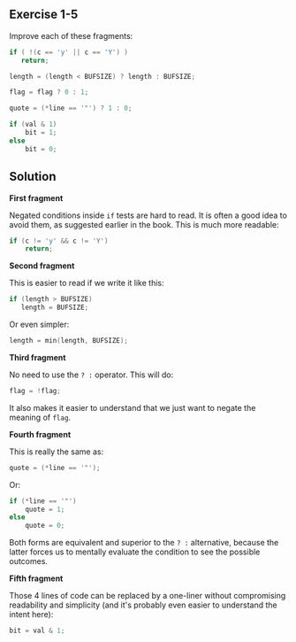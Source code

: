 ## Exercise 1-5

Improve each of these fragments:

```c
if ( !(c == 'y' || c == 'Y') )
   return;
```

```c
length = (length < BUFSIZE) ? length : BUFSIZE;
```

```c
flag = flag ? 0 : 1;
```

```c
quote = (*line == '"') ? 1 : 0;
```

```c
if (val & 1)
    bit = 1;
else
    bit = 0;
```

## Solution

**First fragment**

Negated conditions inside `if` tests are hard to read. It is often a good idea to avoid them, as suggested earlier in the book. This is much more readable:

```c
if (c != 'y' && c != 'Y')
    return;
```

**Second fragment**

This is easier to read if we write it like this:

```c
if (length > BUFSIZE)
   length = BUFSIZE;
```

Or even simpler:

```c
length = min(length, BUFSIZE);
```

**Third fragment**

No need to use the `? :` operator. This will do:

```c
flag = !flag;
```

It also makes it easier to understand that we just want to negate the meaning of `flag`.

**Fourth fragment**

This is really the same as:

```c
quote = (*line == '"');
```

Or:

```c
if (*line == '"')
    quote = 1;
else
    quote = 0;
```

Both forms are equivalent and superior to the `? :` alternative, because the latter forces us to mentally evaluate the condition to see the possible outcomes.

**Fifth fragment**

Those 4 lines of code can be replaced by a one-liner without compromising readability and simplicity (and it's probably even easier to understand the intent here):

```c
bit = val & 1;
```
